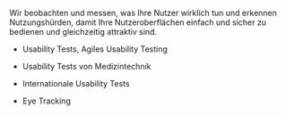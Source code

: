 Wir beobachten und messen, was Ihre Nutzer wirklich tun und erkennen Nutzungshürden, damit Ihre Nutzeroberflächen einfach und sicher zu bedienen und gleichzeitig attraktiv sind.

* Usability Tests, Agiles Usability Testing

* Usability Tests von Medizintechnik

* Internationale Usability Tests

* Eye Tracking